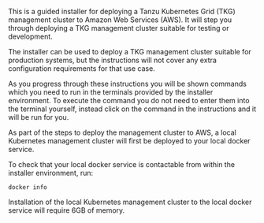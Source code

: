This is a guided installer for deploying a Tanzu Kubernetes Grid (TKG) management cluster to Amazon Web Services (AWS). It will step you through deploying a TKG management cluster suitable for testing or development.

The installer can be used to deploy a TKG management cluster suitable for production systems, but the instructions will not cover any extra configuration requirements for that use case.

As you progress through these instructions you will be shown commands which you need to run in the terminals provided by the installer environment. To execute the command you do not need to enter them into the terminal yourself, instead click on the command in the instructions and it will be run for you.

As part of the steps to deploy the management cluster to AWS, a local Kubernetes management cluster will first be deployed to your local docker service.

To check that your local docker service is contactable from within the installer environment, run:

```execute-1
docker info
```

Installation of the local Kubernetes management cluster to the local docker service will require 6GB of memory.
